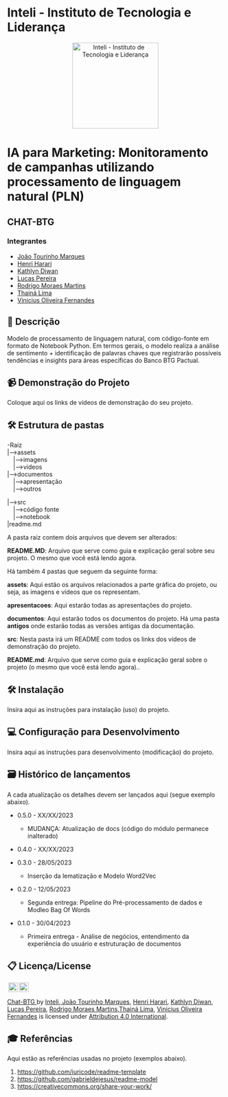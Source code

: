 # Inteli - Instituto de Tecnologia e Liderança 

<p align="center">
<a href= "https://www.inteli.edu.br/"><img src="https://s3.amazonaws.com/gupy5/production/companies/26702/career/63484/images/2022-04-28_16-56_logo.png" alt="Inteli - Instituto de Tecnologia e Liderança" border="0" width="200"></a>
</p>

# IA para Marketing: Monitoramento de campanhas utilizando processamento de linguagem natural (PLN)

## CHAT-BTG

### Integrantes
- <a href="https://www.linkedin.com/in/jo%C3%A3o-tourinho-marques-1b64b2232/">João Tourinho Marques</a>
- <a href="https://www.linkedin.com/in/henri-harari-717930242/">Henri Harari</a>
- <a href="https://www.linkedin.com/in/kathlyn-diwan-0a0189232/">Kathlyn Diwan</a>
- <a href="https://www.linkedin.com/in/lucas-conti-pereira-3410b1233/">Lucas Pereira</a>
- <a href="https://www.linkedin.com/in/rodrigo-moraes-martins-/">Rodrigo Moraes Martins</a>
- <a href="https://www.linkedin.com/in/thainadedeus/">Thainá Lima</a>
- <a href="https://www.linkedin.com/in/vinicius-oliveira-fernandes/">Vinicius Oliveira Fernandes</a>

## 📜 Descrição

Modelo de processamento de linguagem natural, com código-fonte em formato de Notebook Python. Em termos gerais, o modelo realiza a análise de sentimento + identificação de palavras chaves que registrarão possíveis tendências e insights para áreas específicas do Banco BTG Pactual.

## 📹 Demonstração do Projeto

Coloque aqui os links de vídeos de demonstração do seu projeto.

## 🛠 Estrutura de pastas

-Raiz<br>
|-->assets<br>
&emsp;|-->imagens<br>
&emsp;|-->videos<br>
|-->documentos<br>
  &emsp;|-->apresentação<br>
  &emsp;|-->outros<br>
  
|-->src<br>
&emsp;|-->código fonte<br>
&emsp;|-->notebook<br>
|readme.md<br>

A pasta raiz contem dois arquivos que devem ser alterados:

<b>README.MD</b>: Arquivo que serve como guia e explicação geral sobre seu projeto. O mesmo que você está lendo agora.

Há também 4 pastas que seguem da seguinte forma:

<b>assets</b>: Aqui estão os arquivos relacionados a parte gráfica do projeto, ou seja, as imagens e vídeos que os representam.

<b>apresentacoes</b>: Aqui estarão todas as apresentações do projeto.

<b>documentos</b>: Aqui estarão todos os documentos do projeto. Há uma pasta <b>antigos</b> onde estarão todas as versões antigas da documentação.

<b>src</b>: Nesta pasta irá um README com todos os links dos vídeos de demonstração do projeto.

<b>README.md</b>: Arquivo que serve como guia e explicação geral sobre o projeto (o mesmo que você está lendo agora)..<br>


## 🛠 Instalação

Insira aqui as instruções para instalação (uso) do projeto.

## 💻 Configuração para Desenvolvimento

Insira aqui as instruções para desenvolvimento (modificação) do projeto.

## 🗃 Histórico de lançamentos

A cada atualização os detalhes devem ser lançados aqui (segue exemplo abaixo).

* 0.5.0 - XX/XX/2023
    * MUDANÇA: Atualização de docs (código do módulo permanece inalterado)
* 0.4.0 - XX/XX/2023
    
* 0.3.0 - 28/05/2023
    * Inserção da lematização e Modelo Word2Vec
* 0.2.0 - 12/05/2023
    * Segunda entrega: Pipeline do Pré-processamento de dados e Modleo Bag Of Words
* 0.1.0 - 30/04/2023
    * Primeira entrega - Análise de negócios, entendimento da experiência do usuário e estruturação de documentos

## 📋 Licença/License

<img style="height:22px!important;margin-left:3px;vertical-align:text-bottom;" src="https://mirrors.creativecommons.org/presskit/icons/cc.svg?ref=chooser-v1"><img style="height:22px!important;margin-left:3px;vertical-align:text-bottom;" src="https://mirrors.creativecommons.org/presskit/icons/by.svg?ref=chooser-v1"><p xmlns:cc="http://creativecommons.org/ns#" xmlns:dct="http://purl.org/dc/terms/"><a property="dct:title" rel="cc:attributionURL" href="https://github.com/2023M6T4-Inteli/Projeto2">Chat-BTG  <a> by </a> <a rel="cc:attributionURL dct:creator" property="cc:attributionName" href="https://github.com/2023M6T4-Inteli/Projeto2#readme">Inteli, <a href="https://www.linkedin.com/in/jo%C3%A3o-tourinho-marques-1b64b2232/">João Tourinho Marques</a>, <a href="https://www.linkedin.com/in/henri-harari-717930242/">Henri Harari</a>, <a href="https://www.linkedin.com/in/kathlyn-diwan-0a0189232/">Kathlyn Diwan</a>, <a href="https://www.linkedin.com/in/lucas-conti-pereira-3410b1233/">Lucas Pereira</a>, <a href="https://www.linkedin.com/in/rodrigo-moraes-martins-/">Rodrigo Moraes Martins</a>,<a href="https://www.linkedin.com/in/thainadedeus/">Thainá Lima</a>, <a href="https://www.linkedin.com/in/vinicius-oliveira-fernandes/">Vinicius Oliveira Fernandes</a> is licensed under <a href="http://creativecommons.org/licenses/by/4.0/?ref=chooser-v1" target="_blank" rel="license noopener noreferrer" style="display:inline-block;">Attribution 4.0 International</a>.

## 🎓 Referências

Aqui estão as referências usadas no projeto (exemplos abaixo).

1. <https://github.com/iuricode/readme-template>
2. <https://github.com/gabrieldejesus/readme-model>
3. <https://creativecommons.org/share-your-work/>
